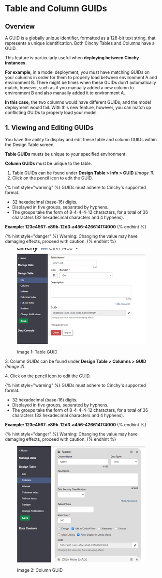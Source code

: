 # Table and Column GUIDs

## Overview

A GUID is a globally unique identifier, formatted as a 128-bit text string, that represents a unique identification. Both Cinchy Tables and Columns have a GUID.

This feature is particularly useful when **deploying between Cinchy instances.**

**For example,** in a model deployment, you must have matching GUIDs on your columns in order for them to properly load between environment A and environment B. There might be times when these GUIDs don’t automatically match, however, such as if you manually added a new column to environment B and also manually added it to environment A.

**In this case,** the two columns would have different GUIDs, and the model deployment would fail. With this new feature, however, you can match up conflicting GUIDs to properly load your model.

## 1. Viewing and Editing GUIDs

You have the ability to display and edit these table and column GUIDs within the Design Table screen.

**Table GUIDs** musts be unique to your specified environment.

**Column GUIDs** must be unique to the table.

1. Table GUIDs can be found under **Design Table > Info > GUID** _(Image 1)._
2. Click on the pencil icon to edit the GUID.

{% hint style="warning" %}
GUIDs must adhere to Cinchy's supported format.

* 32 hexadecimal (base-16) digits.
* Displayed in five groups, separated by hyphens.
* The groups take the form of 8-4-4-4-12 characters, for a total of 36 characters (32 hexadecimal characters and 4 hyphens).

**Example: 123e4567-e89b-12d3-a456-426614174000**
{% endhint %}

{% hint style="danger" %}
Warning: Changing the value may have damaging effects, proceed with caution.
{% endhint %}

<figure><img src="../../../.gitbook/assets/C9349F05-AF57-488A-B236-86E8D2703D87.png" alt=""><figcaption><p>Image 1: Table GUID</p></figcaption></figure>

3\. Column GUIDs can be found under **Design Table > Columns > GUID** _(Image 2)._

4\. Click on the pencil icon to edit the GUID.

{% hint style="warning" %}
GUIDs must adhere to Cinchy's supported format.

* 32 hexadecimal (base-16) digits.
* Displayed in five groups, separated by hyphens.
* The groups take the form of 8-4-4-4-12 characters, for a total of 36 characters (32 hexadecimal characters and 4 hyphens).

**Example: 123e4567-e89b-12d3-a456-426614174000**
{% endhint %}

{% hint style="danger" %}
Warning: Changing the value may have damaging effects, proceed with caution.
{% endhint %}

<figure><img src="../../../.gitbook/assets/DC2D588F-0FC5-4D36-99BB-D8B406AA882D.png" alt=""><figcaption><p>Image 2: Column GUID</p></figcaption></figure>
